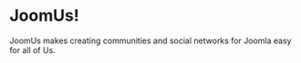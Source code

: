 JoomUs!
======

JoomUs makes creating communities and social networks for Joomla easy for all of Us.